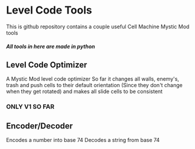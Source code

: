 # Level Code Tools
This is github repository contains a couple useful Cell Machine Mystic Mod tools
##### All tools in here are made in python

## Level Code Optimizer
A Mystic Mod level code optimizer
So far it changes all walls, enemy's, trash and push cells to their default orientation (Since they don't change when they get rotated) and makes all slide cells to be consistent
### ONLY V1 SO FAR

## Encoder/Decoder
Encodes a number into base 74
Decodes a string from base 74

